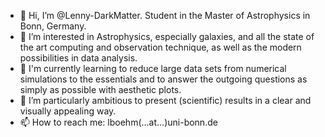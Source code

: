- 👋 Hi, I’m @Lenny-DarkMatter. Student in the Master of Astrophysics in Bonn, Germany.
- 👀 I’m interested in Astrophysics, especially galaxies, and all the state of the art computing and observation technique, as well as the modern possibilities in data analysis. 
- 🌱 I'm currently learning to reduce large data sets from numerical simulations to the essentials and to answer the outgoing questions as simply as possible with aesthetic plots.
- 💞️ I’m particularly ambitious to present (scientific) results in a clear and visually appealing way. 
- 📫 How to reach me: lboehm(...at...)uni-bonn.de

<!---
Lenny-DarkMatter/Lenny-DarkMatter is a ✨ special ✨ repository because its `README.md` (this file) appears on your GitHub profile.
You can click the Preview link to take a look at your changes.
--->
